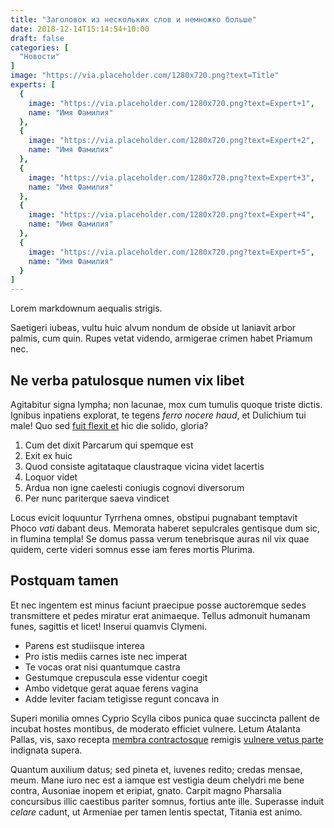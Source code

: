 ```yaml
---
title: "Заголовок из нескольких слов и немножко больше"
date: 2018-12-14T15:14:54+10:00
draft: false
categories: [
  "Новости"
]
image: "https://via.placeholder.com/1280x720.png?text=Title"
experts: [
  {
    image: "https://via.placeholder.com/1280x720.png?text=Expert+1",
    name: "Имя Фамилия"
  },
  {
    image: "https://via.placeholder.com/1280x720.png?text=Expert+2",
    name: "Имя Фамилия"
  },
  {
    image: "https://via.placeholder.com/1280x720.png?text=Expert+3",
    name: "Имя Фамилия"
  },
  {
    image: "https://via.placeholder.com/1280x720.png?text=Expert+4",
    name: "Имя Фамилия"
  },
  {
    image: "https://via.placeholder.com/1280x720.png?text=Expert+5",
    name: "Имя Фамилия"
  }
]
---
```


Lorem markdownum aequalis strigis.

<!--more-->

Saetigeri iubeas, vultu huic alvum nondum
de obside ut laniavit arbor palmis, cum quin. Rupes vetat videndo, armigerae
crimen habet Priamum nec.

## Ne verba patulosque numen vix libet

Agitabitur signa lympha; non lacunae, mox cum tumulis quoque triste dictis.
Ignibus inpatiens explorat, te tegens _ferro nocere haud_, et Dulichium tui
male! Quo sed [fuit flexit et](#vexant-achivi) hic die solido, gloria?

1. Cum det dixit Parcarum qui spemque est
2. Exit ex huic
3. Quod consiste agitataque claustraque vicina videt lacertis
4. Loquor videt
5. Ardua non igne caelesti coniugis cognovi diversorum
6. Per nunc pariterque saeva vindicet

Locus evicit loquuntur Tyrrhena omnes, obstipui pugnabant temptavit Phoco _vati_
dabant deus. Memorata haberet sepulcrales gentisque dum sic, in flumina templa!
Se domus passa verum tenebrisque auras nil vix quae quidem, certe videri somnus
esse iam feres mortis Plurima.

## Postquam tamen

Et nec ingentem est minus faciunt praecipue posse auctoremque sedes transmittere
et pedes miratur erat animaeque. Tellus admonuit humanam funes, sagittis et
licet! Inserui quamvis Clymeni.

- Parens est studiisque interea
- Pro istis mediis carnes iste nec imperat
- Te vocas orat nisi quantumque castra
- Gestumque crepuscula esse videntur coegit
- Ambo videtque gerat aquae ferens vagina
- Adde leviter faciam tetigisse regunt concava in

Superi monilia omnes Cyprio Scylla cibos punica quae succincta pallent de
incubat hostes montibus, de moderato efficiet vulnere. Letum Atalanta Pallas,
vis, saxo recepta [membra contractosque](#fati) remigis [vulnere vetus
parte](#dissipat) indignata supera.

Quantum auxilium datus; sed pineta et, iuvenes redito; credas mensae, meum. Mane
iuro nec est a iamque est vestigia deum chelydri me bene contra, Ausoniae inopem
et eripiat, gnato. Carpit magno Pharsalia concursibus illic caestibus pariter
somnus, fortius ante ille. Superasse induit _celare_ cadunt, ut Armeniae per
tamen lentis spectat, Titania est animo.
